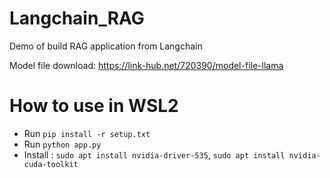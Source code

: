# Langchain_RAG
Demo of build RAG application from Langchain

Model file download: https://link-hub.net/720390/model-file-llama

# How to use in WSL2
- Run `pip install -r setup.txt`
- Run `python app.py`
- Install : `sudo apt install nvidia-driver-535`, `sudo apt install nvidia-cuda-toolkit`

